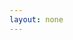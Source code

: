 ```yaml
---
layout: none
---
```


<RedoclyAPIBlock src="https://developer-stage.adobe.com/firefly-api/generative_fill.json" width="600px" disableSidebar />
